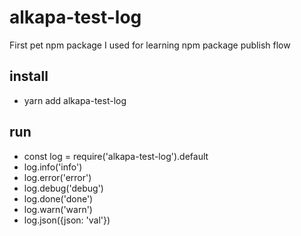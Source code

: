 # alkapa-test-log
First pet npm package I used for learning npm package publish flow

## install
* yarn add alkapa-test-log

## run
* const log = require('alkapa-test-log').default
* log.info('info')
* log.error('error')
* log.debug('debug')
* log.done('done')
* log.warn('warn')
* log.json({json: 'val'})